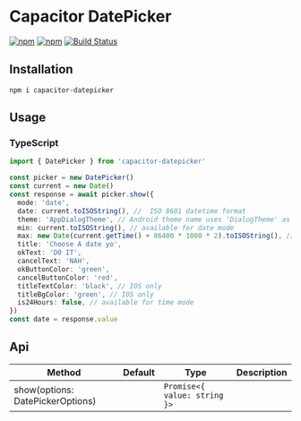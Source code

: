 # Capacitor DatePicker

[![npm](https://img.shields.io/npm/v/capacitor-datepicker.svg)](https://www.npmjs.com/package/capacitor-datepicker)
[![npm](https://img.shields.io/npm/dt/capacitor-datepicker.svg?label=npm%20downloads)](https://www.npmjs.com/package/capacitor-datepicker)
[![Build Status](https://travis-ci.org/triniwiz/capacitor-datepicker.svg?branch=master)](https://travis-ci.org/triniwiz/capacitor-datepicker)

## Installation

`npm i capacitor-datepicker`

## Usage

### TypeScript

```typescript
import { DatePicker } from 'capacitor-datepicker'

const picker = new DatePicker()
const current = new Date()
const response = await picker.show({
  mode: 'date',
  date: current.toISOString(), //  ISO 8601 datetime format
  theme: 'AppDialogTheme', // Android theme name uses 'DialogTheme' as the default,
  min: current.toISOString(), // available for date mode
  max: new Date(current.getTime() + 86400 * 1000 * 2).toISOString(), // available for date mode
  title: 'Choose A date yo',
  okText: 'DO IT',
  cancelText: 'NAH',
  okButtonColor: 'green',
  cancelButtonColor: 'red',
  titleTextColor: 'black', // IOS only
  titleBgColor: 'green', // IOS only
  is24Hours: false, // available for time mode
})
const date = response.value
```

## Api

| Method                           | Default | Type                         | Description |
| -------------------------------- | ------- | ---------------------------- | ----------- |
| show(options: DatePickerOptions) |         | `Promise<{ value: string }>` |             |
